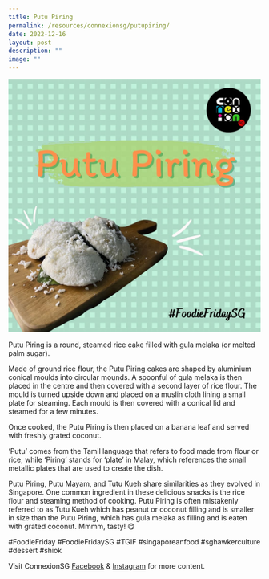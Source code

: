```yaml
---
title: Putu Piring
permalink: /resources/connexionsg/putupiring/
date: 2022-12-16
layout: post
description: ""
image: ""
---
```

![](/images/connexionsg/2023/319526789_3444341625887384_9201413949974962182_n.png)

Putu Piring is a round, steamed rice cake filled with gula melaka (or melted palm sugar).

Made of ground rice flour, the Putu Piring cakes are shaped by aluminium conical moulds into circular mounds. A spoonful of gula melaka is then placed in the centre and then covered with a second layer of rice flour. The mould is turned upside down and placed on a muslin cloth lining a small plate for steaming. Each mould is then covered with a conical lid and steamed for a few minutes.

Once cooked, the Putu Piring is then placed on a banana leaf and served with freshly grated coconut.

‘Putu’ comes from the Tamil language that refers to food made from flour or rice, while ‘Piring’ stands for ‘plate’ in Malay, which references the small metallic plates that are used to create the dish.

Putu Piring, Putu Mayam, and Tutu Kueh share similarities as they evolved in Singapore. One common ingredient in these delicious snacks is the rice flour and steaming method of cooking. Putu Piring is often mistakenly referred to as Tutu Kueh which has peanut or coconut filling and is smaller in size than the Putu Piring, which has gula melaka as filling and is eaten with grated coconut.
Mmmm, tasty! 😋

#FoodieFriday #FoodieFridaySG #TGIF #singaporeanfood #sghawkerculture #dessert #shiok

Visit ConnexionSG [Facebook](https://www.facebook.com/ConnexionSG) & [Instagram](https://www.instagram.com/connexionsg/) for more content.